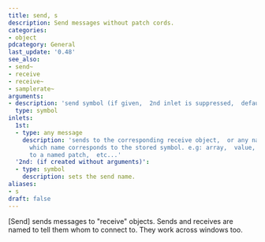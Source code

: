 ```yaml
---
title: send, s
description: Send messages without patch cords.
categories:
- object
pdcategory: General
last_update: '0.48'
see_also:
- send~
- receive
- receive~
- samplerate~
arguments:
- description: 'send symbol (if given,  2nd inlet is suppressed,  default: empty symbol)'
  type: symbol
inlets:
  1st:
  - type: any message
    description: 'sends to the corresponding receive object,  or any named object
      which name corresponds to the stored symbol. e.g: array,  value,  iemguis,  directly
      to a named patch,  etc...'
  '2nd: (if created without arguments)':
  - type: symbol
    description: sets the send name.
aliases:
- s
draft: false
---
```

[Send] sends messages to "receive" objects. Sends and receives are named to tell them whom to connect to. They work across windows too.
